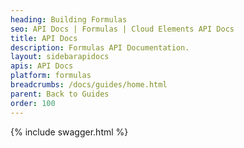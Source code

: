 ```yaml
---
heading: Building Formulas
seo: API Docs | Formulas | Cloud Elements API Docs
title: API Docs
description: Formulas API Documentation.
layout: sidebarapidocs
apis: API Docs
platform: formulas
breadcrumbs: /docs/guides/home.html
parent: Back to Guides
order: 100
---
```


{% include swagger.html %}
